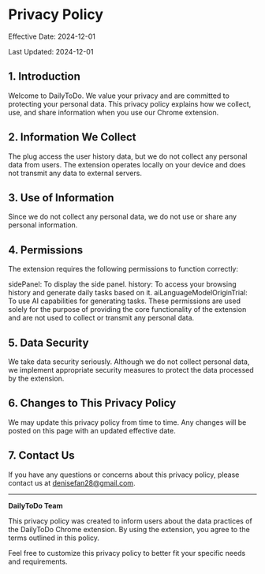 # Privacy Policy
Effective Date: 2024-12-01

Last Updated: 2024-12-01

## 1. Introduction
Welcome to DailyToDo. We value your privacy and are committed to protecting your personal data. This privacy policy explains how we collect, use, and share information when you use our Chrome extension.

## 2. Information We Collect
The plug access the user history data, but we do not collect any personal data from users. The extension operates locally on your device and does not transmit any data to external servers.

## 3. Use of Information
Since we do not collect any personal data, we do not use or share any personal information.

## 4. Permissions
The extension requires the following permissions to function correctly:

sidePanel: To display the side panel.
history: To access your browsing history and generate daily tasks based on it.
aiLanguageModelOriginTrial: To use AI capabilities for generating tasks.
These permissions are used solely for the purpose of providing the core functionality of the extension and are not used to collect or transmit any personal data.

## 5. Data Security
We take data security seriously. Although we do not collect personal data, we implement appropriate security measures to protect the data processed by the extension.

## 6. Changes to This Privacy Policy
We may update this privacy policy from time to time. Any changes will be posted on this page with an updated effective date.

## 7. Contact Us
If you have any questions or concerns about this privacy policy, please contact us at denisefan28@gmail.com.

----
**DailyToDo Team**

This privacy policy was created to inform users about the data practices of the DailyToDo Chrome extension. By using the extension, you agree to the terms outlined in this policy.

Feel free to customize this privacy policy to better fit your specific needs and requirements.